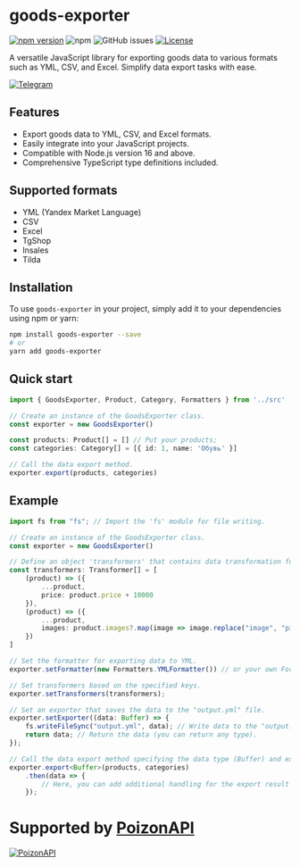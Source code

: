 # goods-exporter

[![npm version](https://img.shields.io/npm/v/goods-exporter)](https://www.npmjs.com/package/goods-exporter)
![npm](https://img.shields.io/npm/dm/goods-exporter)
![GitHub issues](https://img.shields.io/github/issues/Bagi4-source/goods-converter)
[![License](https://img.shields.io/badge/license-MIT-green)](https://github.com/Bagi4-source/goods-converter/blob/main/LICENSE)


A versatile JavaScript library for exporting goods data to various formats such as YML, CSV, and Excel. Simplify data
export tasks with ease.

[![Telegram](https://img.shields.io/badge/Telegram-%40goods_exporter-blue?logo=telegram)](https://t.me/+gGHmBC8VZ4BjYjZi)

## Features

- Export goods data to YML, CSV, and Excel formats.
- Easily integrate into your JavaScript projects.
- Compatible with Node.js version 16 and above.
- Comprehensive TypeScript type definitions included.

## Supported formats

- YML (Yandex Market Language)
- CSV
- Excel
- TgShop
- Insales
- Tilda

## Installation

To use `goods-exporter` in your project, simply add it to your dependencies using npm or yarn:

```bash
npm install goods-exporter --save
# or
yarn add goods-exporter
```

## Quick start

```typescript
import { GoodsExporter, Product, Category, Formatters } from '../src'

// Create an instance of the GoodsExporter class.
const exporter = new GoodsExporter()

const products: Product[] = [] // Put your products;
const categories: Category[] = [{ id: 1, name: 'Обувь' }]

// Call the data export method.
exporter.export(products, categories)
```

## Example

```typescript
import fs from "fs"; // Import the 'fs' module for file writing.

// Create an instance of the GoodsExporter class.
const exporter = new GoodsExporter()

// Define an object 'transformers' that contains data transformation functions.
const transformers: Transformer[] = [
    (product) => ({
        ...product,
        price: product.price + 10000
    }),
    (product) => ({
        ...product,
        images: product.images?.map(image => image.replace("image", "pic"))
    })
]

// Set the formatter for exporting data to YML.
exporter.setFormatter(new Formatters.YMLFormatter()) // or your own Formatter;

// Set transformers based on the specified keys.
exporter.setTransformers(transformers);

// Set an exporter that saves the data to the "output.yml" file.
exporter.setExporter((data: Buffer) => {
    fs.writeFileSync("output.yml", data); // Write data to the "output.yml" file.
    return data; // Return the data (you can return any type).
});

// Call the data export method specifying the data type (Buffer) and expect the result as a promise.
exporter.export<Buffer>(products, categories)
    .then(data => {
        // Here, you can add additional handling for the export result if needed.
    });
```

# Supported by [PoizonAPI](https://t.me/PoizonAPI) 
[![PoizonAPI](https://i.ibb.co/HBbTpp0/Group-1.png)](https://t.me/PoizonAPI)
